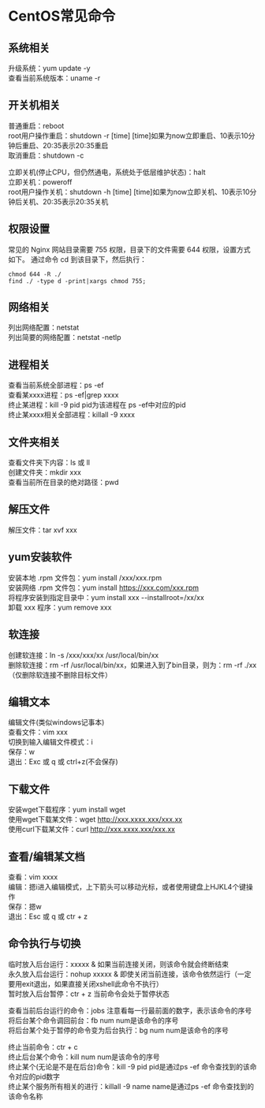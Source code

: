 # CentOS常见命令


## 系统相关

升级系统：yum update -y  
查看当前系统版本：uname -r  


## 开关机相关

普通重启：reboot  
root用户操作重启：shutdown -r [time]  [time]如果为now立即重启、10表示10分钟后重启、20:35表示20:35重启  
取消重启：shutdown -c  

立即关机(停止CPU，但仍然通电，系统处于低层维护状态)：halt  
立即关机：poweroff  
root用户操作关机：shutdown -h [time]  [time]如果为now立即关机、10表示10分钟后关机、20:35表示20:35关机  

## 权限设置

常见的 Nginx 网站目录需要 755 权限，目录下的文件需要 644 权限，设置方式如下。
通过命令 cd 到该目录下，然后执行：

````
chmod 644 -R ./
find ./ -type d -print|xargs chmod 755;
````


## 网络相关

列出网络配置：netstat  
列出简要的网络配置：netstat -netlp  

## 进程相关

查看当前系统全部进程：ps -ef  
查看某xxxx进程：ps -ef|grep xxxx  
终止某进程：kill -9 pid  pid为该进程在 ps -ef中对应的pid  
终止某xxxx相关全部进程：killall -9 xxxx    


## 文件夹相关

查看文件夹下内容：ls 或 ll  
创建文件夹：mkdir xxx  
查看当前所在目录的绝对路径：pwd  


## 解压文件

解压文件：tar xvf xxx

## yum安装软件

安装本地 .rpm 文件包：yum install /xxx/xxx.rpm  
安装网络 .rpm 文件包：yum install https://xxx.com/xxx.rpm  
将程序安装到指定目录中：yum install xxx --installroot=/xx/xx  
卸载 xxx 程序：yum remove xxx


## 软连接

创建软连接：ln -s /xxx/xxx/xx /usr/local/bin/xx  
删除软连接：rm -rf /usr/local/bin/xx，如果进入到了bin目录，则为：rm -rf ./xx （仅删除软连接不删除目标文件）


## 编辑文本

编辑文件(类似windows记事本)  
查看文件：vim xxx  
切换到输入编辑文件模式：i  
保存：w  
退出：Exc 或 q 或 ctrl+z(不会保存)  


## 下载文件

安装wget下载程序：yum install wget  
使用wget下载某文件：wget http://xxx.xxxx.xxx/xxx.xx  
使用curl下载某文件：curl http://xxx.xxxx.xxx/xxx.xx  


## 查看/编辑某文档

查看：vim xxxx  
编辑：摁i进入编辑模式，上下箭头可以移动光标，或者使用键盘上HJKL4个键操作  
保存：摁w  
退出：Esc 或 q 或 ctr + z  


## 命令执行与切换

临时放入后台运行：xxxxx &  如果当前连接关闭，则该命令就会终断结束  
永久放入后台运行：nohup xxxxx &  即使关闭当前连接，该命令依然运行（一定要用exit退出，如果直接关闭xshell此命令不执行）   
暂时放入后台暂停：ctr + z 当前命令会处于暂停状态  

查看当前后台运行的命令：jobs  注意看每一行最前面的数字，表示该命令的序号  
将后台某个命令调回前台：fb num  num是该命令的序号  
将后台某个处于暂停的命令变为后台执行：bg num  num是该命令的序号  

终止当前命令：ctr + c  
终止后台某个命令：kill num  num是该命令的序号  
终止某个(无论是不是在后台)命令：kill -9 pid  pid是通过ps -ef 命令查找到的该命令对应的pid数字  
终止某个服务所有相关的进行：killall -9 name  name是通过ps -ef 命令查找到的该命令名称  
